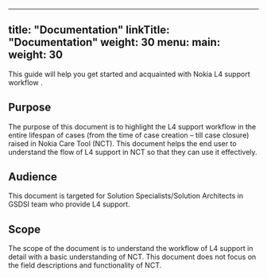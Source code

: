 
---
title: "Documentation"
linkTitle: "Documentation"
weight: 30
menu:
  main:
    weight: 30
---


This guide will help you get started and acquainted with Nokia L4 support workflow .

## Purpose

The purpose of this document is to highlight the L4 support workflow in the entire lifespan of cases (from the time of case creation – till case closure) raised in Nokia Care Tool (NCT). This document helps the end user to understand the flow of L4 support in NCT so that they can use it effectively.

## Audience
This document is targeted for Solution Specialists/Solution Architects in GSDSI team who provide L4 support.

## Scope

The scope of the document is to understand the workflow of L4 support in detail with a basic understanding of NCT. This document does not focus on the field descriptions and functionality of NCT.
